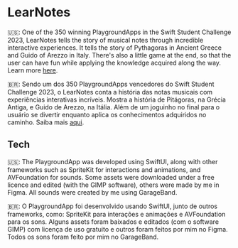 # LearNotes

🇺🇸: One of the 350 winning PlaygroundApps in the Swift Student Challenge 2023, LearNotes tells the story of musical notes through incredible interactive experiences. It tells the story of Pythagoras in Ancient Greece and Guido of Arezzo in Italy. There's also a little game at the end, so that the user can have fun while applying the knowledge acquired along the way. Learn more [here](https://www.wwdcscholars.com/s/8CF7983E-FC70-454D-A658-DC77631B3ECD/2023).

🇧🇷: Sendo um dos 350 PlaygroundApps vencedores do Swift Student Challenge 2023, o LearNotes conta a história das notas musicais com experiências interativas incríveis. Mostra a história de Pitágoras, na Grécia Antiga, e Guido de Arezzo, na Itália. Além de um joguinho no final para o usuário se divertir enquanto aplica os conhecimentos adquiridos no caminho. Saiba mais [aqui](https://www.wwdcscholars.com/s/8CF7983E-FC70-454D-A658-DC77631B3ECD/2023).

## Tech

🇺🇸: The PlaygroundApp was developed using SwiftUI, along with other frameworks such as SpriteKit for interactions and animations, and AVFoundation for sounds. Some assets were downloaded under a free licence and edited (with the GIMP software), others were made by me in Figma. All sounds were created by me using GarageBand.

🇧🇷: O PlaygroundApp foi desenvolvido usando SwiftUI, junto de outros frameworks, como: SpriteKit para interações e animações e AVFoundation para os sons. Alguns assets foram baixados e editados (com o software GIMP) com licença de uso gratuito e outros foram feitos por mim no Figma. Todos os sons foram feito por mim no GarageBand.
